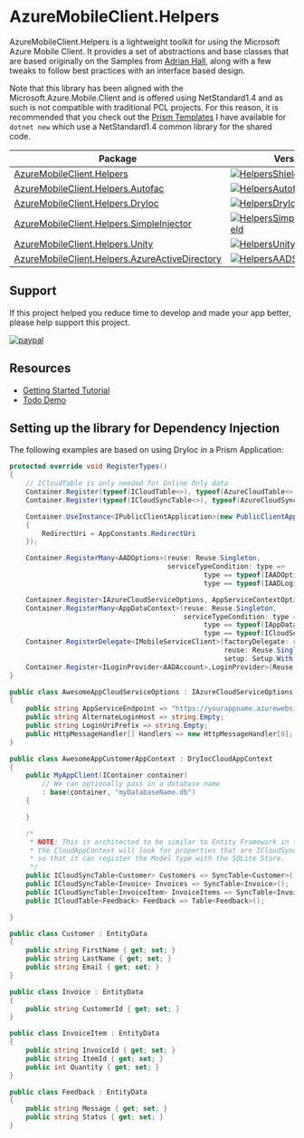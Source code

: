 # AzureMobileClient.Helpers

AzureMobileClient.Helpers is a lightweight toolkit for using the Microsoft Azure Mobile Client. It provides a set of abstractions and base classes that are based originally on the Samples from [Adrian Hall](https://adrianhall.github.io/develop-mobile-apps-with-csharp-and-azure/), along with a few tweaks to follow best practices with an interface based design.

Note that this library has been aligned with the Microsoft.Azure.Mobile.Client and is offered using NetStandard1.4 and as such is not compatible with traditional PCL projects. For this reason, it is recommended that you check out the [Prism Templates](https://github.com/dansiegel/Prism-Templates) I have available for `dotnet new` which use a NetStandard1.4 common library for the shared code.

| Package | Version | MyGet |
|---------|---------|-------|
| [AzureMobileClient.Helpers][HelpersNuGet] | [![HelpersShield]][HelpersNuGet] | [![HelpersMyGetShield]][HelpersMyGet] |
| [AzureMobileClient.Helpers.Autofac][HelpersAutofacNuGet] | [![HelpersAutofacShield]][HelpersAutofacNuGet] | [![HelpersAutofacMyGetShield]][HelpersAutofacMyGet] |
| [AzureMobileClient.Helpers.DryIoc][HelpersDryIocNuGet] | [![HelpersDryIocShield]][HelpersDryIocNuGet] | [![HelpersDryIocMyGetShield]][HelpersDryIocMyGet] |
| [AzureMobileClient.Helpers.SimpleInjector][HelpersSimpleInjectorNuGet] | [![HelpersSimpleInjectorShield]][HelpersSimpleInjectorNuGet] | [![HelpersSimpleInjectorMyGetShield]][HelpersSimpleInjectorMyGet] |
| [AzureMobileClient.Helpers.Unity][HelpersUnityNuGet] | [![HelpersUnityShield]][HelpersUnityNuGet] | [![HelpersUnityMyGetShield]][HelpersUnityMyGet] |
| [AzureMobileClient.Helpers.AzureActiveDirectory][HelpersAADNuGet] | [![HelpersAADShield]][HelpersAADNuGet] | [![HelpersAADMyGetShield]][HelpersAADMyGet] |

## Support

If this project helped you reduce time to develop and made your app better, please help support this project.

[![paypal](https://www.paypalobjects.com/en_US/i/btn/btn_donateCC_LG.gif)](https://www.paypal.me/dansiegel)

## Resources

- [Getting Started Tutorial](https://dansiegel.net/post/2017/05/23/azure-mobile-client-helpers)
- [Todo Demo](https://github.com/dansiegel/TodoDemo)

## Setting up the library for Dependency Injection

The following examples are based on using DryIoc in a Prism Application:

```cs
protected override void RegisterTypes()
{
    // ICloudTable is only needed for Online Only data
    Container.Register(typeof(ICloudTable<>), typeof(AzureCloudTable<>), Reuse.Singleton);
    Container.Register(typeof(ICloudSyncTable<>), typeof(AzureCloudSyncTable<>), Reuse.Singleton);

    Container.UseInstance<IPublicClientApplication>(new PublicClientApplication(Secrets.AuthClientId, AppConstants.Authority)
    {
        RedirectUri = AppConstants.RedirectUri
    });

    Container.RegisterMany<AADOptions>(reuse: Reuse.Singleton,
                                       serviceTypeCondition: type =>
                                                type == typeof(IAADOptions) ||
                                                type == typeof(IAADLoginProviderOptions));

    Container.Register<IAzureCloudServiceOptions, AppServiceContextOptions>(Reuse.Singleton);
    Container.RegisterMany<AppDataContext>(reuse: Reuse.Singleton,
                                           serviceTypeCondition: type => 
                                                type == typeof(IAppDataContext) ||
                                                type == typeof(ICloudService));
    Container.RegisterDelegate<IMobileServiceClient>(factoryDelegate: r => r.Resolve<ICloudService>().Client,
                                                     reuse: Reuse.Singleton,
                                                     setup: Setup.With(allowDisposableTransient: true));
    Container.Register<ILoginProvider<AADAccount>,LoginProvider>(Reuse.Singleton);
}
```

```cs
public class AwesomeAppCloudServiceOptions : IAzureCloudServiceOptions
{
    public string AppServiceEndpoint => "https://yourappname.azurewebsites.net";
    public string AlternateLoginHost => string.Empty;
    public string LoginUriPrefix => string.Empty;
    public HttpMessageHandler[] Handlers => new HttpMessageHandler[0];
}

public class AwesomeAppCustomerAppContext : DryIocCloudAppContext
{
    public MyAppClient(IContainer container)
        // We can optionally pass in a database name
        : base(container, "myDatabaseName.db")
    {

    }

    /*
     * NOTE: This is architected to be similar to Entity Framework in that
     * the CloudAppContext will look for properties that are ICloudSyncTable<>
     * so that it can register the Model type with the SQLite Store.
     */
    public ICloudSyncTable<Customer> Customers => SyncTable<Customer>();
    public ICloudSyncTable<Invoice> Invoices => SyncTable<Invoice>();
    public ICloudSyncTable<InvoiceItem> InvoiceItems => SyncTable<InvoiceItem>();
    public ICloudTable<Feedback> Feedback => Table<Feedback>();

}

public class Customer : EntityData
{
    public string FirstName { get; set; }
    public string LastName { get; set; }
    public string Email { get; set; }
}

public class Invoice : EntityData
{
    public string CustomerId { get; set; }
}

public class InvoiceItem : EntityData
{
    public string InvoiceId { get; set; }
    public string ItemId { get; set; }
    public int Quantity { get; set; }
}

public class Feedback : EntityData
{
    public string Message { get; set; }
    public string Status { get; set; }
}
```

[HelpersNuGet]: https://www.nuget.org/packages/AzureMobileClient.Helpers
[HelpersAutofacNuGet]: https://www.nuget.org/packages/AzureMobileClient.Helpers.Autofac
[HelpersDryIocNuGet]: https://www.nuget.org/packages/AzureMobileClient.Helpers.DryIoc
[HelpersSimpleInjectorNuGet]: https://www.nuget.org/packages/AzureMobileClient.Helpers.SimpleInjector
[HelpersUnityNuGet]: https://www.nuget.org/packages/AzureMobileClient.Helpers.Unity
[HelpersAADNuGet]: https://www.nuget.org/packages/AzureMobileClient.Helpers.AzureActiveDirectory

[HelpersShield]: https://img.shields.io/nuget/vpre/AzureMobileClient.Helpers.svg
[HelpersAutofacShield]: https://img.shields.io/nuget/vpre/AzureMobileClient.Helpers.Autofac.svg
[HelpersDryIocShield]: https://img.shields.io/nuget/vpre/AzureMobileClient.Helpers.DryIoc.svg
[HelpersSimpleInjectorShield]: https://img.shields.io/nuget/vpre/AzureMobileClient.Helpers.SimpleInjector.svg
[HelpersUnityShield]: https://img.shields.io/nuget/vpre/AzureMobileClient.Helpers.Unity.svg
[HelpersAADShield]: https://img.shields.io/nuget/vpre/AzureMobileClient.Helpers.AzureActiveDirectory.svg

[HelpersMyGet]: https://www.myget.org/feed/azurehelpers/package/nuget/AzureMobileClient.Helpers
[HelpersAutofacMyGet]: https://www.myget.org/feed/azurehelpers/package/nuget/AzureMobileClient.Helpers.Autofac
[HelpersDryIocMyGet]: https://www.myget.org/feed/azurehelpers/package/nuget/AzureMobileClient.Helpers.DryIoc
[HelpersSimpleInjectorMyGet]: https://www.myget.org/feed/azurehelpers/package/nuget/AzureMobileClient.Helpers.SimpleInjector
[HelpersUnityMyGet]: https://www.myget.org/feed/azurehelpers/package/nuget/AzureMobileClient.Helpers.Unity
[HelpersAADMyGet]: https://www.myget.org/feed/azurehelpers/package/nuget/AzureMobileClient.Helpers.AzureActiveDirectory

[HelpersMyGetShield]: https://img.shields.io/myget/azurehelpers/vpre/AzureMobileClient.Helpers.svg
[HelpersAutofacMyGetShield]: https://img.shields.io/myget/azurehelpers/vpre/AzureMobileClient.Helpers.Autofac.svg
[HelpersDryIocMyGetShield]: https://img.shields.io/myget/azurehelpers/vpre/AzureMobileClient.Helpers.DryIoc.svg
[HelpersSimpleInjectorMyGetShield]: https://img.shields.io/myget/azurehelpers/vpre/AzureMobileClient.Helpers.SimpleInjector.svg
[HelpersUnityMyGetShield]: https://img.shields.io/myget/azurehelpers/vpre/AzureMobileClient.Helpers.Unity.svg
[HelpersAADMyGetShield]: https://img.shields.io/myget/azurehelpers/vpre/AzureMobileClient.Helpers.AzureActiveDirectory.svg